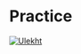 # Practice
[![Ulekht](https://circleci.com/gh/Ulekht/Practice.svg?style=svg)](https://app.circleci.com/pipelines/github/Ulekht/Practice?branch=circleci-project-setup)
